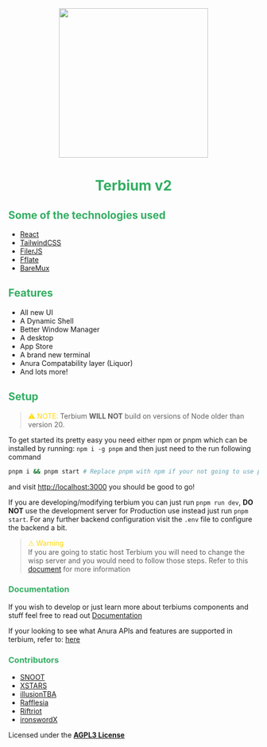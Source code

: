 <center>
    <img src="card.png" style="display: block; margin-left: auto; margin-right: auto; width: 300px;"></img>
    <h1 style="color: #32ae62;">Terbium v2</h1>
</center>

## <span style="color: #32ae62;">Some of the technologies used</span>

- [React](https://react.dev)
- [TailwindCSS](https://tailwindcss.com)
- [FilerJS](https://github.com/filerjs/filer)
- [Fflate](https://github.com/101arrowz/fflate/)
- [BareMux](https://github.com/mercuryworkshop/bare-mux)

## <span style="color: #32ae62;">Features</span>

- All new UI
- A Dynamic Shell
- Better Window Manager
- A desktop
- App Store
- A brand new terminal
- Anura Compatability layer (Liquor)
- And lots more!

## <span style="color: #32ae62;">Setup</span>

> <span style="font-family: url('https://fonts.googleapis.com/css2?family=Roboto&display=swap'); color: #ffd900;">⚠</span> <span style="color: #ffd900;">NOTE:</span> Terbium **WILL NOT** build on versions of Node older than version 20.

To get started its pretty easy you need either npm or pnpm which can be installed by running: `npm i -g pnpm` and then just need to the run following command

```bash
pnpm i && pnpm start # Replace pnpm with npm if your not going to use pnpm
```

and visit [http://localhost:3000](http://localhost:3000) you should be good to go!

If you are developing/modifying terbium you can just run `pnpm run dev`, **DO NOT** use the development server for Production use instead just run `pnpm start`. For any further backend configuration visit the `.env` file to configure the backend a bit.

> <span style="font-family: none; color: #ffd900;">⚠</span> <span style="color: #ffd900;">Warning</span><br>
> If you are going to static host Terbium you will need to change the wisp server and you would need to follow those steps. Refer to this [document](./docs/static-hosting.md) for more information

### <span style="color: #32ae62;">Documentation</span>

If you wish to develop or just learn more about terbiums components and stuff feel free to read out [Documentation](/docs/README.md)

If your looking to see what Anura APIs and features are supported in terbium, refer to: [here](/docs/anura-compat.md)

### <span style="color: #32ae62;">Contributors</span>

- [SNOOT](https://github.com/NovaAppsInc)
- [XSTARS](https://github.com/Notplayingallday383)
- [illusionTBA](https://github.com/illusionTBA)
- [Rafflesia](https://github.com/ProgrammerIn-wonderland)
- [Riftriot](https://github.com/Riftriot)
- [ironswordX](https://github.com/ironswordX)

Licensed under the [**AGPL3 License**](https://www.gnu.org/licenses/agpl-3.0.en.html)
